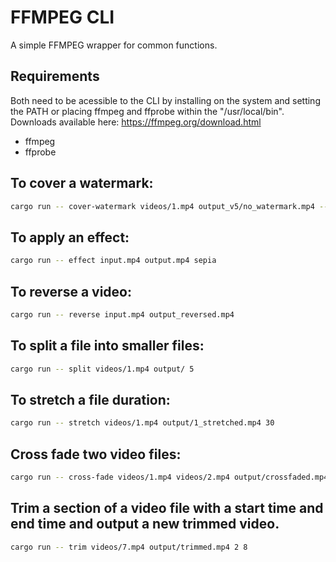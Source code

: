 # FFMPEG CLI 

A simple FFMPEG wrapper for common functions. 

## Requirements
Both need to be acessible to the CLI by installing on the system and setting the PATH or placing ffmpeg and ffprobe within the "/usr/local/bin".
Downloads available here: https://ffmpeg.org/download.html
- ffmpeg
- ffprobe

## To cover a watermark:
```sh
cargo run -- cover-watermark videos/1.mp4 output_v5/no_watermark.mp4 --width 110 --height 105 --x 1170 --y 535 --shape rectangle --color "#000000"
```

## To apply an effect:
```sh
cargo run -- effect input.mp4 output.mp4 sepia
```

## To reverse a video:
```sh
cargo run -- reverse input.mp4 output_reversed.mp4
```

## To split a file into smaller files:
```sh
cargo run -- split videos/1.mp4 output/ 5
```

## To stretch a file duration:
```sh
cargo run -- stretch videos/1.mp4 output/1_stretched.mp4 30
```

## Cross fade two video files:
```sh
cargo run -- cross-fade videos/1.mp4 videos/2.mp4 output/crossfaded.mp4 2
```

## Trim a section of a video file with a start time and end time and output a new trimmed video.
```sh
cargo run -- trim videos/7.mp4 output/trimmed.mp4 2 8
```
